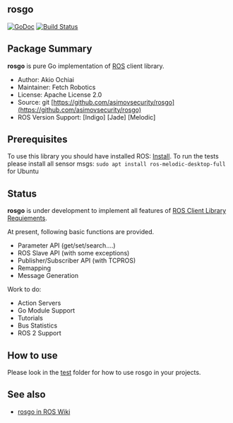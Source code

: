 ## rosgo

[![GoDoc](https://godoc.org/github.com/asimovsecurity/rosgo?status.svg)](https://godoc.org/github.com/asimovsecurity/rosgo) 
[![Build Status](https://travis-ci.org/edwinhayes/rosgo.svg?branch=master)](https://travis-ci.org/edwinhayes/rosgo)

## Package Summary

**rosgo** is pure Go implementation of [ROS](http://www.ros.org/) client library.

- Author: Akio Ochiai
- Maintainer: Fetch Robotics
- License: Apache License 2.0
- Source: git [https://github.com/asimovsecurity/rosgo](https://github.com/asimovsecurity/rosgo)
- ROS Version Support: [Indigo] [Jade] [Melodic]

## Prerequisites

To use this library you should have installed ROS: [Install](wiki.ros.org/melodic/Installation/Ubuntu).
To run the tests please install all sensor msgs: `sudo apt install ros-melodic-desktop-full` for Ubuntu

## Status

**rosgo** is under development to implement all features of [ROS Client Library Requiements](http://www.ros.org/wiki/Implementing%20Client%20Libraries).

At present, following basic functions are provided.

- Parameter API (get/set/search....)
- ROS Slave API (with some exceptions)
- Publisher/Subscriber API (with TCPROS)
- Remapping
- Message Generation

Work to do:

- Action Servers
- Go Module Support
- Tutorials
- Bus Statistics
- ROS 2 Support

## How to use

Please look in the [test](test) folder for how to use rosgo in your projects.

## See also

- [rosgo in ROS Wiki](http://www.ros.org/wiki/rosgo)
